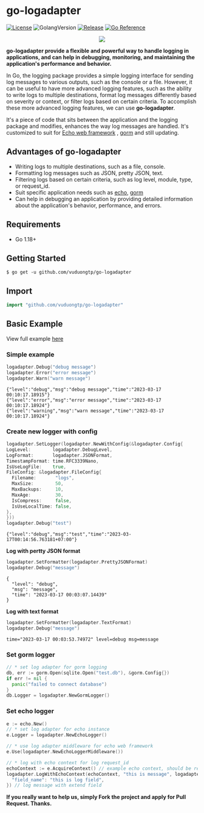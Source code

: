 # go-logadapter
[![License](https://img.shields.io/github/license/mashape/apistatus.svg)](https://github.com/vuduongtp/go-logadapter/blob/main/LICENSE)
![GolangVersion](https://img.shields.io/github/go-mod/go-version/vuduongtp/go-logadapter)
[![Release](https://img.shields.io/github/v/release/vuduongtp/go-logadapter)](https://github.com/vuduongtp/go-logadapter/releases)
[![Go Reference](https://pkg.go.dev/badge/github.com/vuduongtp/go-logadapter.svg)](https://pkg.go.dev/github.com/vuduongtp/go-logadapter)

<p align="center">
  <img src="https://user-images.githubusercontent.com/32934289/224491943-30e48110-ea1f-4a95-a396-5f04dd91f963.png" />
</p>

**go-logadapter provide a flexible and powerful way to handle logging in applications, and can help in debugging, monitoring, and maintaining the application's performance and behavior.**

In Go, the logging package provides a simple logging interface for sending log messages to various outputs, such as the console or a file. However, it can be useful to have more advanced logging features, such as the ability to write logs to multiple destinations, format log messages differently based on severity or context, or filter logs based on certain criteria. To accomplish these more advanced logging features, we can use **go-logadapter**. 

It's a piece of code that sits between the application and the logging package and modifies, enhances the way log messages are handled. It's customized to suit for [Echo web framework](https://github.com/labstack/echo) , [gorm](https://github.com/go-gorm/gorm) and still updating.
## Advantages of go-logadapter
- Writing logs to multiple destinations, such as a file, console.
- Formatting log messages such as JSON, pretty JSON, text.
- Filtering logs based on certain criteria, such as log level, module, type, or request_id.
- Suit specific application needs such as [echo](https://github.com/labstack/echo), [gorm](https://github.com/go-gorm/gorm)
- Can help in debugging an application by providing detailed information about the application's behavior, performance, and errors.

## Requirements

- Go 1.18+

## Getting Started

```
$ go get -u github.com/vuduongtp/go-logadapter
```
## Import
```go
import "github.com/vuduongtp/go-logadapter"
```
## Basic Example
View full example [here](https://github.com/vuduongtp/go-logadapter/blob/main/test/test.go)
### Simple example
```go
logadapter.Debug("debug message")
logadapter.Error("error message")
logadapter.Warn("warn message")
```
```
{"level":"debug","msg":"debug message","time":"2023-03-17 00:10:17.18915"}
{"level":"error","msg":"error message","time":"2023-03-17 00:10:17.18924"}
{"level":"warning","msg":"warn message","time":"2023-03-17 00:10:17.18924"}
```
### Create new logger with config
```go
logadapter.SetLogger(logadapter.NewWithConfig(&logadapter.Config{
LogLevel:        logadapter.DebugLevel,
LogFormat:       logadapter.JSONFormat,
TimestampFormat: time.RFC3339Nano,
IsUseLogFile:    true,
FileConfig: &logadapter.FileConfig{
  Filename:       "logs",
  MaxSize:        50,
  MaxBackups:     10,
  MaxAge:         30,
  IsCompress:     false,
  IsUseLocalTime: false,
},
}))
logadapter.Debug("test")
```
```
{"level":"debug","msg":"test","time":"2023-03-17T00:14:56.763181+07:00"}
```
**Log with pertty JSON format**
```go
logadapter.SetFormatter(logadapter.PrettyJSONFormat)
logadapter.Debug("message")
```
```
{
  "level": "debug",
  "msg": "message",
  "time": "2023-03-17 00:03:07.14439"
}
```
**Log with text format**
```go
logadapter.SetFormatter(logadapter.TextFormat)
logadapter.Debug("message")
```
```
time="2023-03-17 00:03:53.74972" level=debug msg=message
```
### Set gorm logger
```go
// * set log adapter for gorm logging
db, err := gorm.Open(sqlite.Open("test.db"), &gorm.Config{})
if err != nil {
  panic("failed to connect database")
}
db.Logger = logadapter.NewGormLogger()
```
### Set echo logger
```go
e := echo.New()
// * set log adapter for echo instance
e.Logger = logadapter.NewEchoLogger()

// * use log adapter middleware for echo web framework
e.Use(logadapter.NewEchoLoggerMiddleware())

// * log with echo context for log request_id
echoContext := e.AcquireContext() // example echo context, should be replaced with echo.Request().Context()
logadapter.LogWithEchoContext(echoContext, "this is message", logadapter.LogTypeDebug, map[string]interface{}{
  "field_name": "this is log field",
}) // log message with extend field
```
**If you really want to help us, simply Fork the project and apply for Pull Request. Thanks.**
